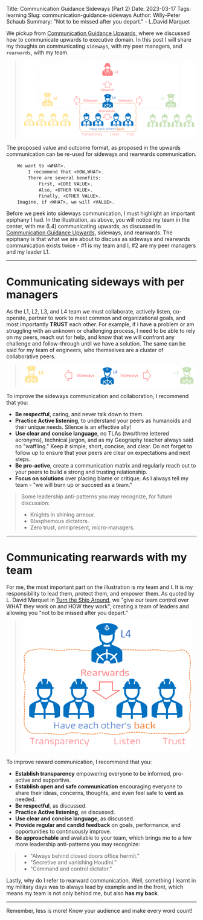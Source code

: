 Title: Communication Guidance Sideways (Part 2)
Date: 2023-03-17
Tags: learning
Slug: communication-guidance-sideways
Author: Willy-Peter Schaub
Summary: "Not to be missed after you depart." - L.David Marquet

We pickup from [Communication Guidance Upwards](/communication-guidance-upwards), where we discussed how to communicate upwards to executive domain. In this post I will share my thoughts on communicating ```sideways```, with my peer managers, and ```rearwards```, with my team.

> ![up-side-rear](../images/communication-guidance-sideways-1.png)

The proposed value and outcome format, as proposed in the upwards communication can be re-used for sideways and rearwards communication.

```
    We want to <WHAT>.
        I recommend that <HOW,WHAT>. 
        There are several benefits:
            First, <CORE VALUE>. 
            Also, <OTHER VALUE>. 
            Finally, <OTHER VALUE>.
    Imagine, if <WHAT>, we will <VALUE>.
```

Before we peek into sideways communication, I must highlight an important epiphany I had. In the illustration, as above, you will notice my team in the center, with me (L4) communicating upwards, as discussed in [Communication Guidance Upwards](/communication-guidance-upwards), sideways, and rearwards. The epiphany is that what we are about to discuss as sideways and rearwards communication exists twice - #1 is my team and I, #2 are my peer managers and my leader L1. 

---

# Communicating sideways with per managers

As the L1, L2, L3, and L4 team we must collaborate, actively listen, co-operate, partner to work to meet common and organizational goals, and most importantly **TRUST** each other. For example, if I have a problem or am struggling with an unknown or challenging process, I need to be able to rely on my peers, reach out for help, and know that we will confront any challenge and follow-through until we have a solution.  The same can be said for my team of engineers, who themselves are a cluster of collaborative peers.

> ![up-side-rear](../images/communication-guidance-sideways-2.png)

To improve the sideways communication and collaboration, I recommend that you:

- **Be respectful**, caring, and never talk down to them.
- **Practice Active listening**, to understand your peers as humanoids and their unique needs. Silence is an effective ally!
- **Use clear and concise language**, no TLAs (two/three lettered acronyms), technical jargon, and as my Geography teacher always said no "waffling." Keep it simple, short, concise, and clear. Do not forget to follow up to ensure that your peers are clear on expectations and next steps.
- **Be pro-active**, create a communication matrix and regularly reach out to your peers to build a strong and trusting relationship.
- **Focus on solutions** over placing blame or critique. As I always tell my team - "we will burn up or succeed as a team."


> Some leadership anti-patterns you may recognize, for future discussion:
>
> - Knights in shining armour.
> - Blasphemous dictators.
> - Zero trust, omnipresent, micro-managers.
>

---

# Communicating rearwards with my team

For me, the most important part on the illustration is my team and I. It is my responsibility to lead them, protect them, and empower them. As quoted by L. David Marquet in [Turn the Ship Around](https://davidmarquet.com/turn-the-ship-around-book/), we "give our team control over WHAT they work on and HOW they work", creating a team of leaders and allowing you "not to be missed after you depart."

> ![up-side-rear](../images/communication-guidance-sideways-3.png)

To improve reward communication, I recommend that you:

- **Establish transparency** empowering everyone to be informed, pro-active and supportive.
- **Establish open and safe communication** encouraging everyone to share their ideas, concerns, thoughts, and even feel safe to **vent** as needed.
- **Be respectful**, as discussed.
- **Practice Active listening**, as discussed.
- **Use clear and concise language**, as discussed.
- **Provide regular and candid feedback** on goals, performance, and opportunities to continuously improve.
- **Be approachable** and available to your team, which brings me to a few more leadership anti-patterns you may recognize:

>
> - "Always behind closed doors office hermit."
> - "Secretive and vanishing Houdini."
> - "Command and control dictator."
>

Lastly, why do I refer to rearward communication. Well, something I learnt in my military days was to always lead by example and in the front, which means my team is not only behind me, but also **has my back**. 

---

Remember, less is more! Know your audience and make every word count!

